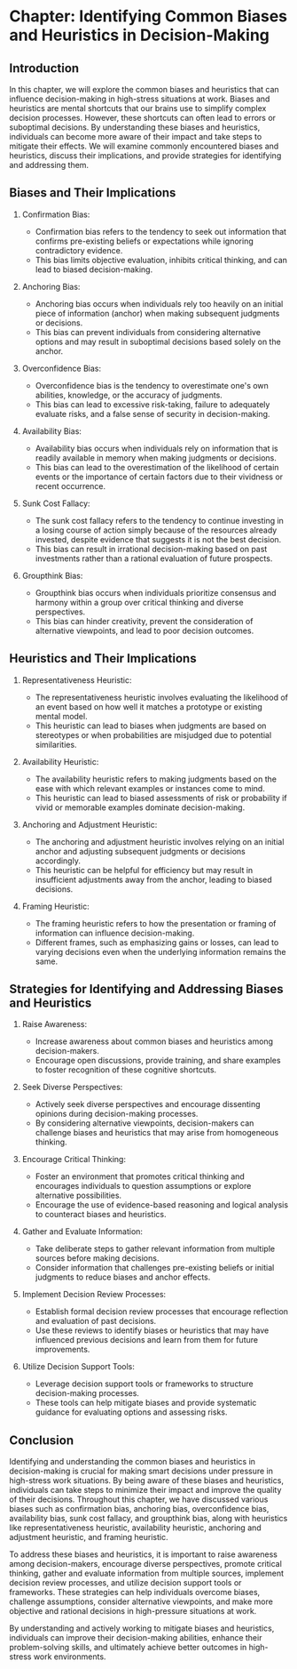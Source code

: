 Chapter: Identifying Common Biases and Heuristics in Decision-Making
====================================================================

Introduction
------------

In this chapter, we will explore the common biases and heuristics that can influence decision-making in high-stress situations at work. Biases and heuristics are mental shortcuts that our brains use to simplify complex decision processes. However, these shortcuts can often lead to errors or suboptimal decisions. By understanding these biases and heuristics, individuals can become more aware of their impact and take steps to mitigate their effects. We will examine commonly encountered biases and heuristics, discuss their implications, and provide strategies for identifying and addressing them.

Biases and Their Implications
-----------------------------

1. Confirmation Bias:

   * Confirmation bias refers to the tendency to seek out information that confirms pre-existing beliefs or expectations while ignoring contradictory evidence.
   * This bias limits objective evaluation, inhibits critical thinking, and can lead to biased decision-making.
2. Anchoring Bias:

   * Anchoring bias occurs when individuals rely too heavily on an initial piece of information (anchor) when making subsequent judgments or decisions.
   * This bias can prevent individuals from considering alternative options and may result in suboptimal decisions based solely on the anchor.
3. Overconfidence Bias:

   * Overconfidence bias is the tendency to overestimate one's own abilities, knowledge, or the accuracy of judgments.
   * This bias can lead to excessive risk-taking, failure to adequately evaluate risks, and a false sense of security in decision-making.
4. Availability Bias:

   * Availability bias occurs when individuals rely on information that is readily available in memory when making judgments or decisions.
   * This bias can lead to the overestimation of the likelihood of certain events or the importance of certain factors due to their vividness or recent occurrence.
5. Sunk Cost Fallacy:

   * The sunk cost fallacy refers to the tendency to continue investing in a losing course of action simply because of the resources already invested, despite evidence that suggests it is not the best decision.
   * This bias can result in irrational decision-making based on past investments rather than a rational evaluation of future prospects.
6. Groupthink Bias:

   * Groupthink bias occurs when individuals prioritize consensus and harmony within a group over critical thinking and diverse perspectives.
   * This bias can hinder creativity, prevent the consideration of alternative viewpoints, and lead to poor decision outcomes.

Heuristics and Their Implications
---------------------------------

1. Representativeness Heuristic:

   * The representativeness heuristic involves evaluating the likelihood of an event based on how well it matches a prototype or existing mental model.
   * This heuristic can lead to biases when judgments are based on stereotypes or when probabilities are misjudged due to potential similarities.
2. Availability Heuristic:

   * The availability heuristic refers to making judgments based on the ease with which relevant examples or instances come to mind.
   * This heuristic can lead to biased assessments of risk or probability if vivid or memorable examples dominate decision-making.
3. Anchoring and Adjustment Heuristic:

   * The anchoring and adjustment heuristic involves relying on an initial anchor and adjusting subsequent judgments or decisions accordingly.
   * This heuristic can be helpful for efficiency but may result in insufficient adjustments away from the anchor, leading to biased decisions.
4. Framing Heuristic:

   * The framing heuristic refers to how the presentation or framing of information can influence decision-making.
   * Different frames, such as emphasizing gains or losses, can lead to varying decisions even when the underlying information remains the same.

Strategies for Identifying and Addressing Biases and Heuristics
---------------------------------------------------------------

1. Raise Awareness:

   * Increase awareness about common biases and heuristics among decision-makers.
   * Encourage open discussions, provide training, and share examples to foster recognition of these cognitive shortcuts.
2. Seek Diverse Perspectives:

   * Actively seek diverse perspectives and encourage dissenting opinions during decision-making processes.
   * By considering alternative viewpoints, decision-makers can challenge biases and heuristics that may arise from homogeneous thinking.
3. Encourage Critical Thinking:

   * Foster an environment that promotes critical thinking and encourages individuals to question assumptions or explore alternative possibilities.
   * Encourage the use of evidence-based reasoning and logical analysis to counteract biases and heuristics.
4. Gather and Evaluate Information:

   * Take deliberate steps to gather relevant information from multiple sources before making decisions.
   * Consider information that challenges pre-existing beliefs or initial judgments to reduce biases and anchor effects.
5. Implement Decision Review Processes:

   * Establish formal decision review processes that encourage reflection and evaluation of past decisions.
   * Use these reviews to identify biases or heuristics that may have influenced previous decisions and learn from them for future improvements.
6. Utilize Decision Support Tools:

   * Leverage decision support tools or frameworks to structure decision-making processes.
   * These tools can help mitigate biases and provide systematic guidance for evaluating options and assessing risks.

Conclusion
----------

Identifying and understanding the common biases and heuristics in decision-making is crucial for making smart decisions under pressure in high-stress work situations. By being aware of these biases and heuristics, individuals can take steps to minimize their impact and improve the quality of their decisions. Throughout this chapter, we have discussed various biases such as confirmation bias, anchoring bias, overconfidence bias, availability bias, sunk cost fallacy, and groupthink bias, along with heuristics like representativeness heuristic, availability heuristic, anchoring and adjustment heuristic, and framing heuristic.

To address these biases and heuristics, it is important to raise awareness among decision-makers, encourage diverse perspectives, promote critical thinking, gather and evaluate information from multiple sources, implement decision review processes, and utilize decision support tools or frameworks. These strategies can help individuals overcome biases, challenge assumptions, consider alternative viewpoints, and make more objective and rational decisions in high-pressure situations at work.

By understanding and actively working to mitigate biases and heuristics, individuals can improve their decision-making abilities, enhance their problem-solving skills, and ultimately achieve better outcomes in high-stress work environments.
